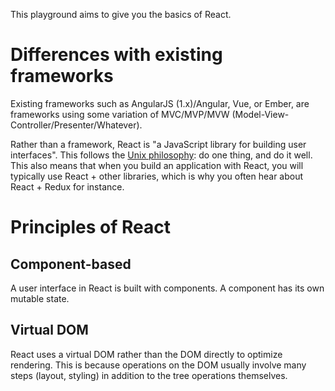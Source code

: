 This playground aims to give you the basics of React.

# Differences with existing frameworks

Existing frameworks such as AngularJS (1.x)/Angular, Vue, or Ember, are frameworks using some variation of MVC/MVP/MVW (Model-View-Controller/Presenter/Whatever).

Rather than a framework, React is "a JavaScript library for building user interfaces". This follows the [Unix philosophy](https://en.wikipedia.org/wiki/Unix_philosophy): do one thing, and do it well. This also means that when you build an application with React, you will typically use React + other libraries, which is why you often hear about React + Redux for instance.

# Principles of React

## Component-based

A user interface in React is built with components. A component has its own mutable state.

## Virtual DOM

React uses a virtual DOM rather than the DOM directly to optimize rendering. This is because operations on the DOM usually involve many steps (layout, styling) in addition to the tree operations themselves.

